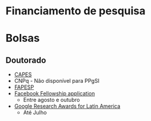# Financiamento de pesquisa



# Bolsas


## Doutorado

 - [CAPES](http://ppgsi.each.usp.br/regras-de-bolsas/)
 - CNPq - Não disponível para PPgSI
 - [FAPESP](http://www.fapesp.br/261)
 - [Facebook Fellowship application](https://research.fb.com/programs/fellowship/)
	 - Entre agosto e outubro
 - [Google Research Awards for Latin America](https://ai.google/research/outreach/latin-america-research-awards/)
	 -  Até Julho
